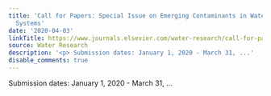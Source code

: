 ```yaml
---
title: 'Call for Papers: Special Issue on Emerging Contaminants in Water and Wastewater
  Systems'
date: '2020-04-03'
linkTitle: https://www.journals.elsevier.com/water-research/call-for-papers/special-issue-on-emerging-contaminants-in-water-and-wastewat
source: Water Research
description: '<p> Submission dates: January 1, 2020 - March 31, ...'
disable_comments: true
---
```

<p> Submission dates: January 1, 2020 - March 31, ...